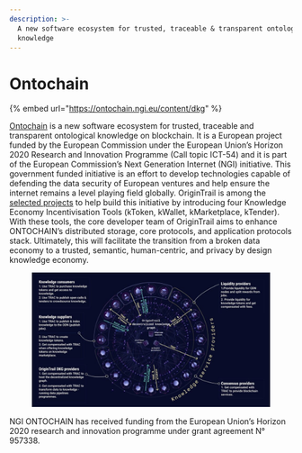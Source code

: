 ```yaml
---
description: >-
  A new software ecosystem for trusted, traceable & transparent ontological
  knowledge
---
```


# Ontochain

{% embed url="https://ontochain.ngi.eu/content/dkg" %}

[Ontochain](https://ontochain.ngi.eu/) is a new software ecosystem for trusted, traceable and transparent ontological knowledge on blockchain. It is a European project funded by the European Commission under the European Union’s Horizon 2020 Research and Innovation Programme (Call topic ICT-54) and it is part of the European Commission’s Next Generation Internet (NGI) initiative. This government funded initiative is an effort to develop technologies capable of defending the data security of European ventures and help ensure the internet remains a level playing field globally. OriginTrail is among the [selected projects](https://ontochain.ngi.eu/selected-projects) to help build this initiative by introducing four Knowledge Economy Incentivisation Tools (kToken, kWallet, kMarketplace, kTender). With these tools, the core developer team of OriginTrail aims to enhance ONTOCHAIN’s distributed storage, core protocols, and application protocols stack. Ultimately, this will facilitate the transition from a broken data economy to a trusted, semantic, human-centric, and privacy by design knowledge economy.

<figure><img src="../.gitbook/assets/image (1).png" alt=""><figcaption></figcaption></figure>

&#x20;NGI ONTOCHAIN has received funding from the European Union’s Horizon 2020 research and innovation programme under grant agreement N° 957338.
